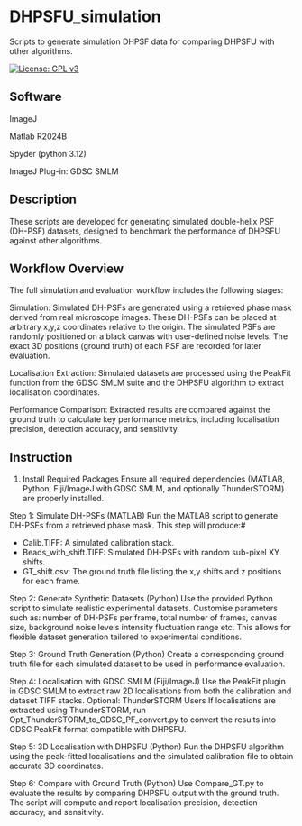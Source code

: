 # DHPSFU_simulation
Scripts to generate simulation DHPSF data for comparing DHPSFU with other algorithms.

[![License: GPL v3](https://img.shields.io/badge/License-GPLv3-blue.svg)](https://www.gnu.org/licenses/gpl-3.0)

Software
------------
ImageJ

Matlab R2024B

Spyder (python 3.12)

ImageJ Plug-in: GDSC SMLM

Description
------------
These scripts are developed for generating simulated double-helix PSF (DH-PSF) datasets, designed to benchmark the performance of DHPSFU against other algorithms.

Workflow Overview
------------
The full simulation and evaluation workflow includes the following stages:

Simulation: Simulated DH-PSFs are generated using a retrieved phase mask derived from real microscope images. These DH-PSFs can be placed at arbitrary x,y,z coordinates relative to the origin. The simulated PSFs are randomly positioned on a black canvas with user-defined noise levels. The exact 3D positions (ground truth) of each PSF are recorded for later evaluation.

Localisation Extraction: Simulated datasets are processed using the PeakFit function from the GDSC SMLM suite and the DHPSFU algorithm to extract localisation coordinates.

Performance Comparison: Extracted results are compared against the ground truth to calculate key performance metrics, including localisation precision, detection accuracy, and sensitivity.

Instruction
------------
1. Install Required Packages
Ensure all required dependencies (MATLAB, Python, Fiji/ImageJ with GDSC SMLM, and optionally ThunderSTORM) are properly installed.

Step 1: Simulate DH-PSFs (MATLAB)
Run the MATLAB script to generate DH-PSFs from a retrieved phase mask. This step will produce:#
- Calib.TIFF: A simulated calibration stack.
- Beads_with_shift.TIFF: Simulated DH-PSFs with random sub-pixel XY shifts.
- GT_shift.csv: The ground truth file listing the x,y shifts and z positions for each frame.

Step 2: Generate Synthetic Datasets (Python)
Use the provided Python script to simulate realistic experimental datasets. Customise parameters such as: number of DH-PSFs per frame, total number of frames, canvas size, background noise levels intensity fluctuation range etc.
This allows for flexible dataset generation tailored to experimental conditions.

Step 3: Ground Truth Generation (Python)
Create a corresponding ground truth file for each simulated dataset to be used in performance evaluation.

Step 4: Localisation with GDSC SMLM (Fiji/ImageJ)
Use the PeakFit plugin in GDSC SMLM to extract raw 2D localisations from both the calibration and dataset TIFF stacks.
Optional: ThunderSTORM Users
If localisations are extracted using ThunderSTORM, run Opt_ThunderSTORM_to_GDSC_PF_convert.py to convert the results into GDSC PeakFit format compatible with DHPSFU.

Step 5: 3D Localisation with DHPSFU (Python)
Run the DHPSFU algorithm using the peak-fitted localisations and the simulated calibration file to obtain accurate 3D coordinates.

Step 6: Compare with Ground Truth (Python)
Use Compare_GT.py to evaluate the results by comparing DHPSFU output with the ground truth. The script will compute and report localisation precision, detection accuracy, and sensitivity.
